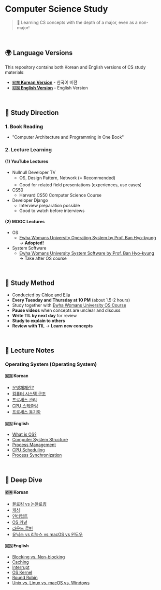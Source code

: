 # Computer Science Study

> 🧠 Learning CS concepts with the depth of a major, even as a non-major!

<br/>

## 🌍 Language Versions

This repository contains both Korean and English versions of CS study materials:

- **[🇰🇷 Korean Version](/kor/)** - 한국어 버전
- **[🇺🇸 English Version](/en/)** - English Version

<br/>

## 📗 Study Direction

### 1. Book Reading

- "Computer Architecture and Programming in One Book"

### 2. Lecture Learning

#### (1) YouTube Lectures

- Nullnull Developer TV
  - OS, Design Pattern, Network (⭐ Recommended)
  - Good for related field presentations (experiences, use cases)
- CS50
  - Harvard CS50 Computer Science Course
- Developer Django
  - Interview preparation possible
  - Good to watch before interviews

#### (2) MOOC Lectures

- OS
  - [Ewha Womans University Operating System by Prof. Ban Hyo-kyung](http://www.kocw.net/home/cview.do?cid=4b9cd4c7178db077) → **Adopted!**
- System Software
  - [Ewha Womans University System Software by Prof. Ban Hyo-kyung](http://www.kocw.net/home/cview.do?cid=8562026226b093ea) → Take after OS course

<br/>

## 📗 Study Method

- Conducted by [Chloe](https://github.com/chloe-codes1) and [Ella](https://github.com/ella-yschoi)
- **Every Tuesday and Thursday at 10 PM** (about 1.5-2 hours)
- Study together with [Ewha Womans University OS Course](http://www.kocw.net/home/cview.do?cid=4b9cd4c7178db077)
- **Pause videos** when concepts are unclear and discuss
- **Write TIL by next day** for review
- **Study to explain to others**
- **Review with TIL** → **Learn new concepts**

<br/>

## 📗 Lecture Notes

### Operating System (Operating System)

#### 🇰🇷 Korean

- [운영체제란?](/kor/os/01_What_is_OS.md)
- [컴퓨터 시스템 구조](/kor/os/02_Computer_System_Structure.md)
- [프로세스 관리](/kor/os/03_Process_Management.md)
- [CPU 스케줄링](/kor/os/04_CPU_Scheduling.md)
- [프로세스 동기화](/kor/os/05_Process_Synchronization.md)

#### 🇺🇸 English

- [What is OS?](/en/os/01_What_is_OS.md)
- [Computer System Structure](/en/os/02_Computer_System_Structure.md)
- [Process Management](/en/os/03_Process_Management.md)
- [CPU Scheduling](/en/os/04_CPU_Scheduling.md)
- [Process Synchronization](/en/os/05_Process_Synchronization.md)

<br/>

## 📗 Deep Dive

#### 🇰🇷 Korean

- [블로킹 vs 논블로킹](/kor/deep-dive/Blocking_NonBlocking.md)
- [캐싱](/kor/deep-dive/Caching.md)
- [인터럽트](/kor/deep-dive/Interrupt.md)
- [OS 커널](/kor/deep-dive/OS_Kernel.md)
- [라운드 로빈](/kor/deep-dive/Round_Robin.md)
- [유닉스 vs 리눅스 vs macOS vs 윈도우](/kor/deep-dive/Unix_Linux_macOS_Windows.md)

#### 🇺🇸 English

- [Blocking vs. Non-blocking](/en/deep-dive/Blocking_NonBlocking.md)
- [Caching](/en/deep-dive/Caching.md)
- [Interrupt](/en/deep-dive/Interrupt.md)
- [OS Kernel](/en/deep-dive/OS_Kernel.md)
- [Round Robin](/en/deep-dive/Round_Robin.md)
- [Unix vs. Linux vs. macOS vs. Windows](/en/deep-dive/Unix_Linux_macOS_Windows.md)
